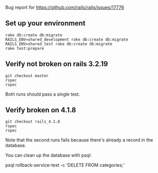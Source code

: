 Bug report for https://github.com/rails/rails/issues/17776


## Set up your environment

    rake db:create db:migrate
    RAILS_ENV=shared_development rake db:create db:migrate
    RAILS_ENV=shared_test rake db:create db:migrate
    rake test:prepare

## Verify not broken on rails 3.2.19

    git checkout master
    rspec
    rspec

Both runs should pass a single test.


## Verify broken on 4.1.8

    git checkout rails_4.1.8
    rspec
    rspec

Note that the second runs fails because there's already a record in the database.

You can clean up the database with psql:

   psql rollback-service-test -c 'DELETE FROM categories;'
 
